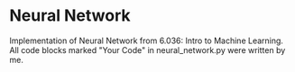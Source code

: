 # Neural Network
Implementation of Neural Network from 6.036: Intro to Machine Learning. 
All code blocks marked "Your Code" in neural_network.py were written by me.
